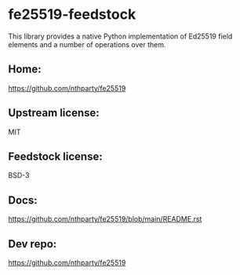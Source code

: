 # fe25519-feedstock

This library provides a native Python implementation of Ed25519 field elements and a number of operations over them.

## Home:
https://github.com/nthparty/fe25519

## Upstream license:
MIT

## Feedstock license:
BSD-3

## Docs:
https://github.com/nthparty/fe25519/blob/main/README.rst

## Dev repo:
https://github.com/nthparty/fe25519
